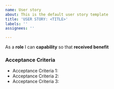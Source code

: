```yaml
---
name: User story
about: This is the default user story template
title: 'USER STORY: <TITLE>'
labels: ''
assignees: ''

---
```


As a **role** I can **capability** so that **received benefit**

### Acceptance Criteria
 -  Acceptance Criteria 1:  
 -  Acceptance Criteria 2: 
 -  Acceptance Criteria 3:
